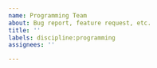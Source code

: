 ```yaml
---
name: Programming Team
about: Bug report, feature request, etc.
title: ''
labels: discipline:programming
assignees: ''

---
```

